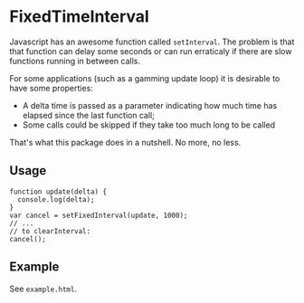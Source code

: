 FixedTimeInterval
==

Javascript has an awesome function called `setInterval`. The problem is that that function can delay some seconds or can run erraticaly if there are slow functions running in between calls.

For some applications (such as a gamming update loop) it is desirable to have some properties:

 * A delta time is passed as a parameter indicating how much time has elapsed since the last function call;
 * Some calls could be skipped if they take too much long to be called

 That's what this package does in a nutshell. No more, no less.

Usage
-----

    function update(delta) {
      console.log(delta);
    }
    var cancel = setFixedInterval(update, 1000);
    // ...
    // to clearInterval:
    cancel();

Example
---

  See `example.html`.
